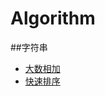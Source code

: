 # Algorithm

##字符串
- [大数相加](MyApplication/java/src/main/java/com/example/大数相加.java)  
- [快速排序](MyApplication/java/src/main/java/com/example/快速排序.java)